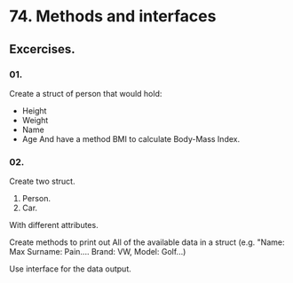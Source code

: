 # 74. Methods and interfaces

## Excercises. 

### 01. 

Create a struct of person that would hold: 
* Height
* Weight
* Name
* Age
And have a method BMI to calculate Body-Mass Index.


### 02. 

Create two struct. 
1. Person.
2. Car. 

With different attributes. 

Create methods to print out All of the available data in a struct (e.g. "Name: Max Surname: Pain.... 
Brand: VW, Model: Golf...)

Use interface for the data output.